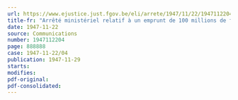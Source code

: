 ```yaml
---
url: https://www.ejustice.just.fgov.be/eli/arrete/1947/11/22/1947112204/justel
title-fr: "Arrêté ministériel relatif à un emprunt de 100 millions de francs, à contracter sous la garantie de l'Etat par [BELGACOM] (modifié par L 1991-03-21/30, art. 55)"
date: 1947-11-22
source: Communications
number: 1947112204
page: 888888
case: 1947-11-22/04
publication: 1947-11-29
starts:
modifies:
pdf-original:
pdf-consolidated:
---
```


